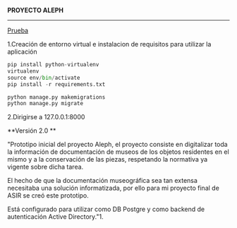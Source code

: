 
**PROYECTO ALEPH**

---------------------------------------------------------
[Prueba](http://i.imgur.com/PDJ7839.gif)

1.Creación de entorno virtual e instalacion de requisitos para utilizar la aplicación

````python
pip install python-virtualenv
virtualenv
source env/bin/activate
pip install -r requirements.txt

python manage.py makemigrations
python manage.py migrate
````

2.Dirigirse a 127.0.0.1:8000

**Versión 2.0 **

"Prototipo inicial del proyecto Aleph, el proyecto consiste en digitalizar toda la información de documentación de museos
de los objetos residentes en el mismo y a la conservación de las piezas, respetando la normativa ya vigente sobre
dicha tarea. 

El hecho de que la documentación museográfica sea tan extensa
necesitaba una solución informatizada, por ello para mi proyecto final de ASIR se creó este prototipo.

Está configurado para utilizar como DB Postgre y como backend de autenticación Active Directory."1.


